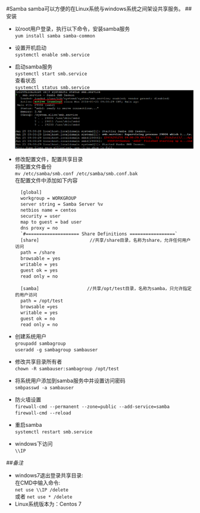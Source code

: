 #Samba
samba可以方便的在Linux系统与windows系统之间架设共享服务。
##安装
- 以root用户登录，执行以下命令，安装samba服务  
`yum install samba samba-common`  
- 设置开机启动  
`systemctl enable smb.service`  
- 启动samba服务  
`systemctl start smb.service`  
查看状态  
`systemctl status smb.service`  
![samba运行状态](images/linux/samba/状态.png)
- 修改配置文件，配置共享目录  
将配置文件备份  
`mv /etc/samba/smb.conf /etc/samba/smb.conf.bak`  
在配置文件中添加如下内容  
	
		[global]  
		workgroup = WORKGROUP  
		server string = Samba Server %v  
		netbios name = centos  
		security = user  
		map to guest = bad user  
		dns proxy = no  
		`#==================== Share Definitions =================`
		[share]                   //共享/share目录，名称为share，允许任何用户访问
		path = /share
		browsable = yes
		writable = yes
		guest ok = yes
		read only = no
	  
		[samba]  				 //共享/opt/test目录，名称为samba，只允许指定的用户访问
		path = /opt/test
		browsable =yes  
		writable = yes  
		guest ok = no  
		read only = no


- 创建系统用户  
`groupadd sambagroup`  
`useradd -g sambagroup sambauser`  
- 修改共享目录所有者  
`chown -R sambauser:sambagroup /opt/test`  
- 将系统用户添加到samba服务中并设置访问密码  
`smbpasswd -a sambauser`  
- 防火墙设置  
`firewall-cmd --permanent --zone=public --add-service=samba`  
`firewall-cmd --reload`  
- 重启samba  
`systemctl restart smb.service`  

- windows下访问  
`\\IP`  

##*备注*  

- windows7退出登录共享目录:  
在CMD中输入命令:  
`net use \\IP /delete`  
或者
`net use * /delete`  
- Linux系统版本为：Centos 7
